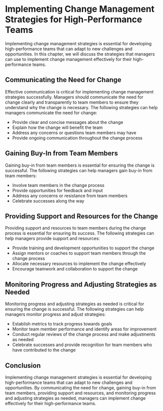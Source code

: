Implementing Change Management Strategies for High-Performance Teams
==========================================================================================================================

Implementing change management strategies is essential for developing high-performance teams that can adapt to new challenges and opportunities. In this chapter, we will discuss the strategies that managers can use to implement change management effectively for their high-performance teams.

Communicating the Need for Change
---------------------------------

Effective communication is critical for implementing change management strategies successfully. Managers should communicate the need for change clearly and transparently to team members to ensure they understand why the change is necessary. The following strategies can help managers communicate the need for change:

* Provide clear and concise messages about the change
* Explain how the change will benefit the team
* Address any concerns or questions team members may have
* Provide ongoing communication throughout the change process

Gaining Buy-In from Team Members
--------------------------------

Gaining buy-in from team members is essential for ensuring the change is successful. The following strategies can help managers gain buy-in from team members:

* Involve team members in the change process
* Provide opportunities for feedback and input
* Address any concerns or resistance from team members
* Celebrate successes along the way

Providing Support and Resources for the Change
----------------------------------------------

Providing support and resources to team members during the change process is essential for ensuring its success. The following strategies can help managers provide support and resources:

* Provide training and development opportunities to support the change
* Assign mentors or coaches to support team members through the change process
* Allocate necessary resources to implement the change effectively
* Encourage teamwork and collaboration to support the change

Monitoring Progress and Adjusting Strategies as Needed
------------------------------------------------------

Monitoring progress and adjusting strategies as needed is critical for ensuring the change is successful. The following strategies can help managers monitor progress and adjust strategies:

* Establish metrics to track progress towards goals
* Monitor team member performance and identify areas for improvement
* Conduct regular reviews of the change process and make adjustments as needed
* Celebrate successes and provide recognition for team members who have contributed to the change

Conclusion
----------

Implementing change management strategies is essential for developing high-performance teams that can adapt to new challenges and opportunities. By communicating the need for change, gaining buy-in from team members, providing support and resources, and monitoring progress and adjusting strategies as needed, managers can implement change effectively for their high-performance teams.
